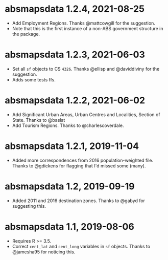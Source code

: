 # absmapsdata 1.2.4, 2021-08-25
- Add Employment Regions. Thanks @mattcowgill for the suggestion.
- Note that this is the first instance of a non-ABS government structure in the package.

# absmapsdata 1.2.3, 2021-06-03
- Set all `sf` objects to CS `4326`. Thanks @ellisp and @daviddiviny for the suggestion.
- Adds some tests ffs.

# absmapsdata 1.2.2, 2021-06-02
- Add Significant Urban Areas, Urban Centres and Localities, Section of State. Thanks to @baslat
- Add Tourism Regions. Thanks to @charlescoverdale.


# absmapsdata 1.2.1, 2019-11-04
- Added more correspondences from 2016 population-weighted file. Thanks to @gdickens for flagging that I'd missed some (many). 

# absmapsdata 1.2, 2019-09-19
- Added 2011 and 2016 destination zones. Thanks to @gabyd for suggesting this.

# absmapsdata 1.1, 2019-08-06
- Requires R >= 3.5.
- Correct `cent_lat` and `cent_long` variables in `sf` objects. Thanks to @jamesha95 for noticing this. 
